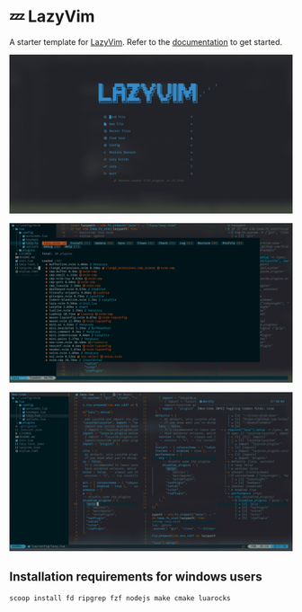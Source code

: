# 💤 LazyVim

A starter template for [LazyVim](https://github.com/LazyVim/LazyVim).
Refer to the [documentation](https://lazyvim.github.io/installation) to get started.

![HomePage](Screenshots/homepage.png)

![lazyvim](Screenshots/lazyvim.png)

![Page](Screenshots/page.png)

## Installation requirements for windows users

```shell
scoop install fd ripgrep fzf nodejs make cmake luarocks
```
